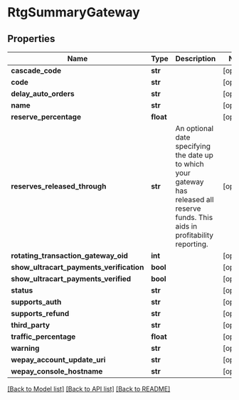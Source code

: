 # RtgSummaryGateway

## Properties
Name | Type | Description | Notes
------------ | ------------- | ------------- | -------------
**cascade_code** | **str** |  | [optional] 
**code** | **str** |  | [optional] 
**delay_auto_orders** | **str** |  | [optional] 
**name** | **str** |  | [optional] 
**reserve_percentage** | **float** |  | [optional] 
**reserves_released_through** | **str** | An optional date specifying the date up to which your gateway has released all reserve funds.  This aids in profitability reporting. | [optional] 
**rotating_transaction_gateway_oid** | **int** |  | [optional] 
**show_ultracart_payments_verification** | **bool** |  | [optional] 
**show_ultracart_payments_verified** | **bool** |  | [optional] 
**status** | **str** |  | [optional] 
**supports_auth** | **str** |  | [optional] 
**supports_refund** | **str** |  | [optional] 
**third_party** | **str** |  | [optional] 
**traffic_percentage** | **float** |  | [optional] 
**warning** | **str** |  | [optional] 
**wepay_account_update_uri** | **str** |  | [optional] 
**wepay_console_hostname** | **str** |  | [optional] 

[[Back to Model list]](../README.md#documentation-for-models) [[Back to API list]](../README.md#documentation-for-api-endpoints) [[Back to README]](../README.md)


